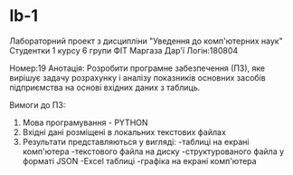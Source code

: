 # lb-1
Лабораторний проект
з дисципліни "Уведення до комп'ютерних наук"
Студентки 1 курсу 6 групи ФІТ
Маргаза Дар'ї
Логін:180804


Номер:19
Анотація:
Розробити програмне забезпечення (ПЗ), яке вирішує задачу розрахунку і аналізу показників основних засобів підприємства на основі вхідних даних з таблиць.

Вимоги до ПЗ:
1. Мова програмування - PYTHON
2. Вхідні дані розміщені в локальних текстових файлах
3. Результати представляються у вигляді:
-таблиці на екрані комп'ютера
-текстового файла на диску
-структурованого файла у форматі JSON
-Excel таблиці
-графіка на екрані комп'ютера
